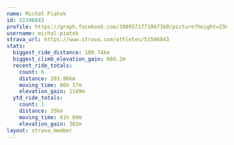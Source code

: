 ```yaml
---
name: Michał Piątek
id: 51596843
profile: https://graph.facebook.com/3089571771067360/picture?height=256&width=256
username: michal-piatek
strava_url: https://www.strava.com/athletes/51596843
stats:
  biggest_ride_distance: 109.74km
  biggest_climb_elevation_gain: 669.2m
  recent_ride_totals:
    count: 6
    distance: 203.96km
    moving_time: 06h 17m
    elevation_gain: 1149m
  ytd_ride_totals:
    count: 1
    distance: 35km
    moving_time: 01h 09m
    elevation_gain: 302m
layout: strava_member
--- 
```

